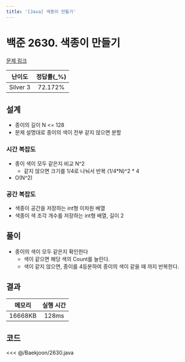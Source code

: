 ```yaml
---
title: '[Java] 색종이 만들기'
---
```


# 백준 2630. 색종이 만들기

[문제 링크](https://www.acmicpc.net/problem/2630)

| 난이도 | 정답률(\_%) |
| :----: | :---------: |
| Silver 3 | 72.172% |

## 설계
- 종이의 길이 N <= 128
- 문제 설명대로 종이의 색이 전부 같지 않으면 분할
### 시간 복잡도
- 종이 색이 모두 같은지 비교 N^2
  - 같지 않으면 크기를 1/4로 나눠서 반복 (1/4*N)^2 * 4
- O(N^2)
### 공간 복잡도
- 색종이 공간을 저장하는 int형 이차원 배열
- 색종이 색 조각 개수를 저장하는 int형 배열, 길이 2
## 풀이
- 종이의 색이 모두 같은지 확인한다
  - 색이 같으면 해당 색의 Count를 늘린다.
  - 색이 같지 않으면, 종이를 4등분하여 종이의 색이 같을 때 까지 반복한다.
## 결과
| 메모리 | 실행 시간 |
| :----: | :---------: |
| 16668KB | 128ms |

## 코드
<<< @/Baekjoon/2630.java